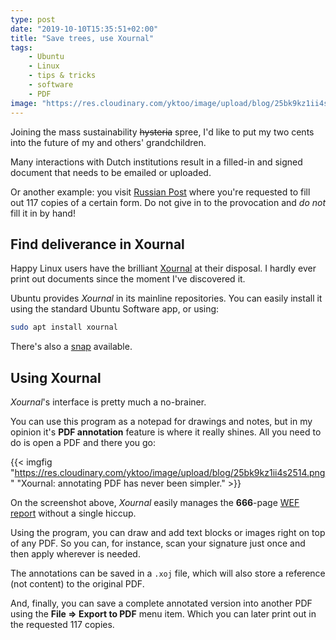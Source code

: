```yaml
---
type: post
date: "2019-10-10T15:35:51+02:00"
title: "Save trees, use Xournal"
tags:
    - Ubuntu
    - Linux
    - tips & tricks
    - software
    - PDF
image: "https://res.cloudinary.com/yktoo/image/upload/blog/25bk9kz1ii4s2514.png"
---
```


Joining the mass sustainability ~~hysteria~~ spree, I'd like to put my two cents into the future of my and others' grandchildren.

Many interactions with Dutch institutions result in a filled-in and signed document that needs to be emailed or uploaded.

Or another example: you visit [Russian Post](0257) where you're requested to fill out 117 copies of a certain form. Do not give in to the provocation and *do not* fill it in by hand!

<!--more-->

## Find deliverance in Xournal

Happy Linux users have the brilliant [Xournal](http://xournal.sourceforge.net/) at their disposal. I hardly ever print out documents since the moment I've discovered it.

Ubuntu provides *Xournal* in its mainline repositories. You can easily install it using the standard Ubuntu Software app, or using:

```bash
sudo apt install xournal
```

There's also a [snap](https://snapcraft.io/xournalpp) available.

## Using Xournal

*Xournal*'s interface is pretty much a no-brainer.

You can use this program as a notepad for drawings and notes, but in my opinion it's **PDF annotation** feature is where it really shines. All you need to do is open a PDF and there you go:

{{< imgfig "https://res.cloudinary.com/yktoo/image/upload/blog/25bk9kz1ii4s2514.png" "Xournal: annotating PDF has never been simpler." >}}

On the screenshot above, *Xournal* easily manages the **666**-page [WEF report](http://www3.weforum.org/docs/WEF_TheGlobalCompetitivenessReport2019.pdf) without a single hiccup.

Using the program, you can draw and add text blocks or images right on top of any PDF. So you can, for instance, scan your signature just once and then apply wherever is needed.

The annotations can be saved in a `.xoj` file, which will also store a reference (not content) to the original PDF.

And, finally, you can save a complete annotated version into another PDF using the **File ⇒ Export to PDF** menu item. Which you can later print out in the requested 117 copies.
